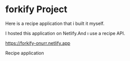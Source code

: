 # forkify Project

Here is a recipe application that i built it myself. 

I hosted this application on Netlify.And ı use a recipe API.

 https://forkify-onurr.netlify.app


Recipe application 
